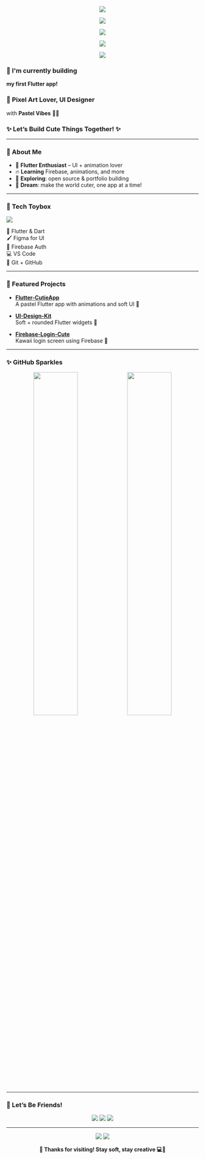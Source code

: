 
<p align="center">
  <img src="https://64.media.tumblr.com/9742ff1a68f1ea71eb11ffb95071f7b3/cd75fb9d678138f9-6b/s1280x1920/4cbf30b029646ee8027222031341a08972aa9e19.pnj" />
</p>

<p align="center">
  <img src="https://capsule-render.vercel.app/api?type=transparent&height=300&color=gradient&text=Hello%20world!%20I'm%20Kaniza%20Kasfia&fontColor=642B18FF&fontSize=60" />
</p>

<p align="center">
  <img src="https://64.media.tumblr.com/bb39fb29f7bcda8bd7df09b4462b64b8/c5e72004555ab9d2-09/s1280x1920/1a889c668446e15022bb827a8acaea2a5373ce4b.pnj" />
</p>

<p align="center">
  <img src="https://readme-typing-svg.demolab.com?font=Lugrasimo&size=60&pause=1000&color=642B18&center=true&width=510&height=200&lines=Let's+Build+%E2%9F%A1+" />
</p>

<p align="center">
  <img src="https://64.media.tumblr.com/843b566975f722b67f8a2e3e09897a6c/947b084b65e5dc24-d0/s1280x1920/bff502bea71d29a6d99d8254a99fc6e31b8bb84d.pnj" />
</p>



### 🧁 I'm currently building  
**my first Flutter app!**

### 🎨 Pixel Art Lover, UI Designer  
with **Pastel Vibes** 🌿🌸

### ✨ Let’s Build Cute Things Together! ✨

---

### 🧁 About Me

+ 🌱 **Flutter Enthusiast** – UI + animation lover  
+ 🔥 **Learning** Firebase, animations, and more  
+ 💼 **Exploring**: open source & portfolio building  
+ 🌸 **Dream**: make the world cuter, one app at a time!

---

### 🎀 Tech Toybox

<p align="left">
  <img src="https://skillicons.dev/icons?i=dart,flutter,firebase,figma,git,github,vscode&theme=light" />
</p>

🧋 Flutter & Dart  
🖌️ Figma for UI  
💛 Firebase Auth  
💻 VS Code  
🧁 Git + GitHub

---

### 🌸 Featured Projects

- **[Flutter-CutieApp](https://github.com/kanizadev/Flutter-CutieApp)**  
  A pastel Flutter app with animations and soft UI 🍥

- **[UI-Design-Kit](https://github.com/kanizadev/UI-Design-Kit)**  
  Soft + rounded Flutter widgets 🎀

- **[Firebase-Login-Cute](https://github.com/kanizadev/Firebase-Login-Cute)**  
  Kawaii login screen using Firebase 💞

---

### ✨ GitHub Sparkles

<p align="center">
  <img src="https://github-readme-stats.vercel.app/api?username=kanizadev&show_icons=true&theme=vue-dark&icon_color=a8cbb7&title_color=a8cbb7" width="48%" />
  <img src="https://github-readme-stats.vercel.app/api/top-langs/?username=kanizadev&layout=compact&theme=vue-dark&title_color=ffc0cb" width="48%" />
</p>

---

### 🌷 Let’s Be Friends!

<p align="center">
  <a href="https://yourportfolio.com"><img src="https://img.shields.io/badge/🧁 Portfolio-a8cbb7?style=flat&logo=firefox&logoColor=white" /></a>
  <a href="https://linkedin.com/in/kanizadev"><img src="https://img.shields.io/badge/🌸 LinkedIn-ffc0cb?style=flat&logo=linkedin&logoColor=white" /></a>
  <a href="https://twitter.com/kanizadev"><img src="https://img.shields.io/badge/🌿 Twitter-a8cbb7?style=flat&logo=twitter&logoColor=white" /></a>
</p>

---

<p align="center">
  <img src="https://capsule-render.vercel.app/api?type=waving&color=ffc0cb,a8cbb7&height=100&section=footer" />
    <img src="https://stickershop.line-scdn.net/sticonshop/v1/sticon/60a6025638d2b971e09ea68f/iPhone/011.png?v=2" />
</p>

<p align="center"><b>🍓 Thanks for visiting! Stay soft, stay creative 💻🎀</b></p>
